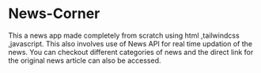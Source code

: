 # News-Corner
This a news app made completely from scratch using html ,tailwindcss ,javascript. This also involves use of News API for real time updation  of the news. You can checkout different categories of news and the direct link for the original news article can also be accessed.
